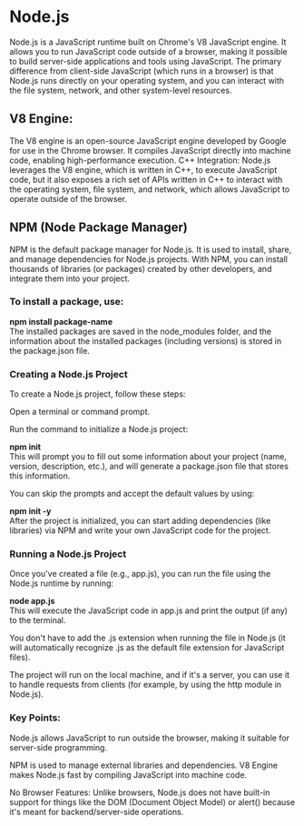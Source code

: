 # Node.js

Node.js is a JavaScript runtime built on Chrome's V8 JavaScript engine. It allows you to run JavaScript code outside of a browser, making it possible to build server-side applications and tools using JavaScript. The primary difference from client-side JavaScript (which runs in a browser) is that Node.js runs directly on your operating system, and you can interact with the file system, network, and other system-level resources.

## V8 Engine:

The V8 engine is an open-source JavaScript engine developed by Google for use in the Chrome browser. It compiles JavaScript directly into machine code, enabling high-performance execution.
C++ Integration: Node.js leverages the V8 engine, which is written in C++, to execute JavaScript code, but it also exposes a rich set of APIs written in C++ to interact with the operating system, file system, and network, which allows JavaScript to operate outside of the browser.

## NPM (Node Package Manager)

NPM is the default package manager for Node.js. It is used to install, share, and manage dependencies for Node.js projects. With NPM, you can install thousands of libraries (or packages) created by other developers, and integrate them into your project.

### To install a package, use:

<b>npm install package-name</b><br>
The installed packages are saved in the node_modules folder, and the information about the installed packages (including versions) is stored in the package.json file.

### Creating a Node.js Project

To create a Node.js project, follow these steps:

Open a terminal or command prompt.

Run the command to initialize a Node.js project:

<b>npm init</b><br>
This will prompt you to fill out some information about your project (name, version, description, etc.), and will generate a package.json file that stores this information.

You can skip the prompts and accept the default values by using:

<b>npm init -y</b><br>
After the project is initialized, you can start adding dependencies (like libraries) via NPM and write your own JavaScript code for the project.

### Running a Node.js Project

Once you've created a file (e.g., app.js), you can run the file using the Node.js runtime by running:

<b>node app.js</b><br>
This will execute the JavaScript code in app.js and print the output (if any) to the terminal.

You don't have to add the .js extension when running the file in Node.js (it will automatically recognize .js as the default file extension for JavaScript files).

The project will run on the local machine, and if it's a server, you can use it to handle requests from clients (for example, by using the http module in Node.js).

### Key Points:

Node.js allows JavaScript to run outside the browser, making it suitable for server-side programming.

NPM is used to manage external libraries and dependencies.
V8 Engine makes Node.js fast by compiling JavaScript into machine code.

No Browser Features: Unlike browsers, Node.js does not have built-in support for things like the DOM (Document Object Model) or alert() because it's meant for backend/server-side operations.
